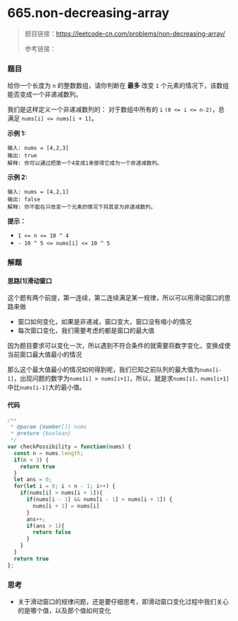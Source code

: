 # 665.non-decreasing-array

> 题目链接：https://leetcode-cn.com/problems/non-decreasing-array/
>
> 参考链接：

### 题目

给你一个长度为 `n` 的整数数组，请你判断在 **最多** 改变 `1` 个元素的情况下，该数组能否变成一个非递减数列。

我们是这样定义一个非递减数列的： 对于数组中所有的 `i` `(0 <= i <= n-2)`，总满足 `nums[i] <= nums[i + 1]`。

**示例 1:**

```
输入: nums = [4,2,3]
输出: true
解释: 你可以通过把第一个4变成1来使得它成为一个非递减数列。
```

**示例 2:**

```
输入: nums = [4,2,1]
输出: false
解释: 你不能在只改变一个元素的情况下将其变为非递减数列。
```

**提示：**

- `1 <= n <= 10 ^ 4`
- `- 10 ^ 5 <= nums[i] <= 10 ^ 5`



### 解题

#### 思路[1]滑动窗口

这个题有两个前提，第一连续，第二连续满足某一规律，所以可以用滑动窗口的思路来做

* 窗口如何变化，如果是非递减，窗口变大，窗口没有缩小的情况
* 每次窗口变化，我们需要考虑的都是窗口的最大值

因为题目要求可以变化一次，所以遇到不符合条件的就需要将数字变化，变换成使当前窗口最大值最小的情况

那么这个最大值最小的情况如何得到呢，我们已知之前队列的最大值为`nums[i-1]`，出现问题的数字为`nums[i] > nums[i+1]`，所以，就是求`nums[i]，nums[i+1]`中比`nums[i-1]`大的最小值。

#### 代码

```javascript
/**
 * @param {number[]} nums
 * @return {boolean}
 */
var checkPossibility = function(nums) {
  const n = nums.length;
  if(n < 3) {
    return true
  }
  let ans = 0;
  for(let i = 0; i < n - 1; i++) {
    if(nums[i] > nums[i + 1]){
      if(nums[i - 1] && nums[i - 1] > nums[i + 1]) {
        nums[i + 1] = nums[i]
      }
      ans++;
      if(ans > 1){
        return false
      }
    }
  }
  return true
};
```



### 思考

* 关于滑动窗口的规律问题，还是要仔细思考，即滑动窗口变化过程中我们关心的是哪个值，以及那个值如何变化